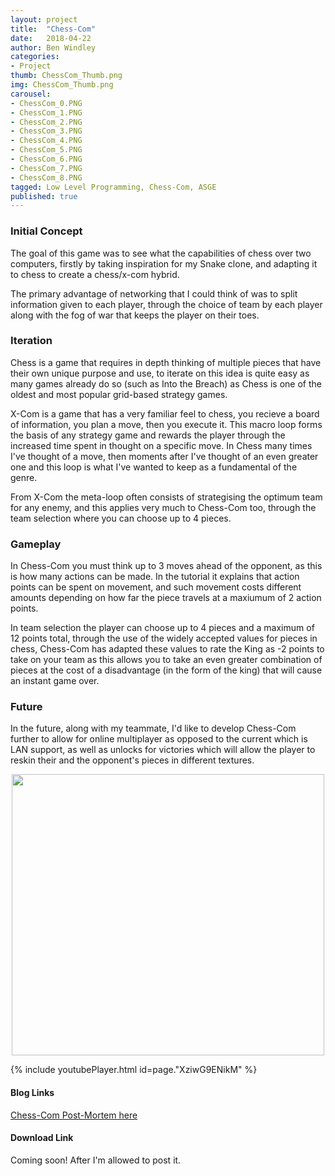 ```yaml
---
layout: project
title:  "Chess-Com"
date:   2018-04-22
author: Ben Windley
categories:
- Project
thumb: ChessCom_Thumb.png
img: ChessCom_Thumb.png
carousel:
- ChessCom_0.PNG
- ChessCom_1.PNG
- ChessCom_2.PNG
- ChessCom_3.PNG
- ChessCom_4.PNG
- ChessCom_5.PNG
- ChessCom_6.PNG
- ChessCom_7.PNG
- ChessCom_8.PNG
tagged: Low Level Programming, Chess-Com, ASGE
published: true
---
```


### Initial Concept

The goal of this game was to see what the capabilities of chess over two computers, firstly by taking inspiration for my Snake clone, and adapting it to chess to create a chess/x-com hybrid. 

The primary advantage of networking that I could think of was to split information given to each player, through the choice of team by each player along with the fog of war that keeps the player on their toes.

### Iteration

Chess is a game that requires in depth thinking of multiple pieces that have their own unique purpose and use, to iterate on this idea is quite easy as many games already do so (such as Into the Breach) as Chess is one of the oldest and most popular grid-based strategy games. 

X-Com is a game that has a very familiar feel to chess, you recieve a board of information, you plan a move, then you execute it. This macro loop forms the basis of any strategy game and rewards the player through the increased time spent in thought on a specific move. In Chess many times I've thought of a move, then moments after I've thought of an even greater one and this loop is what I've wanted to keep as a fundamental of the genre. 

From X-Com the meta-loop often consists of strategising the optimum team for any enemy, and this applies very much to Chess-Com too, through the team selection where you can choose up to 4 pieces.

### Gameplay

In Chess-Com you must think up to 3 moves ahead of the opponent, as this is how many actions can be made. In the tutorial it explains that action points can be spent on movement, and such movement costs different amounts depending on how far the piece travels at a maxiumum of 2 action points. 

In team selection the player can choose up to 4 pieces and a maximum of 12 points total, through the use of the widely accepted values for pieces in chess, Chess-Com has adapted these values to rate the King as -2 points to take on your team as this allows you to take an even greater combination of pieces at the cost of a disadvantage (in the form of the king) that will cause an instant game over.

### Future

In the future, along with my teammate, I'd like to develop Chess-Com further to allow for online multiplayer as opposed to the current which is LAN support, as well as unlocks for victories which will allow the player to reskin their and the opponent's pieces in different textures. 

<p style="text-align: center">
<img src="https://i.gyazo.com/94aa6438e56639140b8ec46d7c65cd3b.gif" width="500" height="450" />
</p>

{% include youtubePlayer.html id=page."XziwG9ENikM" %}

#### Blog Links
[Chess-Com Post-Mortem here](https://benwindley.github.io/blog/low-level%20programming/chess-com/ChessCom_PostMortem)

#### Download Link
Coming soon! After I'm allowed to post it.
